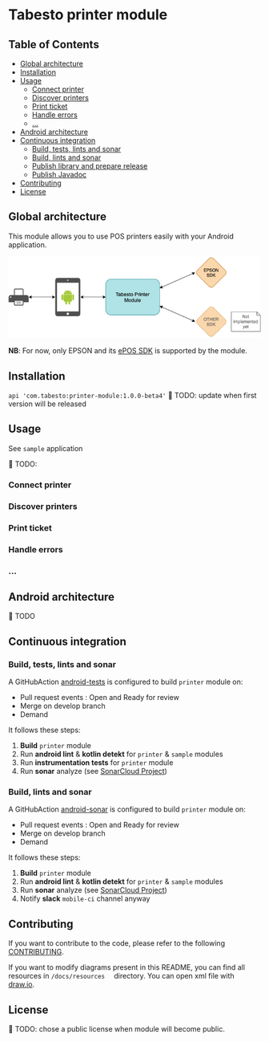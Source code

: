# Tabesto printer module

## Table of Contents
<!---
ToC generated with https://ecotrust-canada.github.io/markdown-toc/
-->

- [Global architecture](#global-architecture)
- [Installation](#installation)
- [Usage](#usage)
  * [Connect printer](#connect-printer)
  * [Discover printers](#discover-printers)
  * [Print ticket](#print-ticket)
  * [Handle errors](#handle-errors)
  * [...](#)
- [Android architecture](#android-architecture)
- [Continuous integration](#continuous-integration)
  * [Build, tests, lints and sonar](#build--tests--lints-and-sonar)
  * [Build, lints and sonar](#build--lints-and-sonar)
  * [Publish library and prepare release](#publish-library-and-prepare-release)
  * [Publish Javadoc](#publish-javadoc)
- [Contributing](#contributing)
- [License](#license)



## Global architecture

This module allows you to use POS printers easily with your Android application.



![Global architecture](docs/global-architecture-diagram.png?raw=true "Global architecture")



**NB**: For now, only EPSON and its [ePOS SDK](https://download.epson-biz.com/modules/pos/index.php?page=single_soft&cid=6547&scat=61&pcat=52) is supported by the module.



## Installation

```api 'com.tabesto:printer-module:1.0.0-beta4'``` 🚧 TODO: update when first version will be released



## Usage

See `sample` application

🚧 TODO:

### Connect printer

### Discover printers

### Print ticket

### Handle errors

### ...



## Android architecture

🚧 TODO


## Continuous integration
### Build, tests, lints and sonar
A GitHubAction [android-tests](.github/workflows/android-tests.yml) is configured to build `printer` module on:
 - Pull request events : Open and Ready for review
 - Merge on develop branch
 - Demand

It follows these steps:

1. **Build** `printer` module
2. Run **android lint** & **kotlin detekt** for `printer` & `sample` modules
3. Run **instrumentation tests** for `printer` module
4. Run **sonar** analyze (see [SonarCloud Project](https://sonarcloud.io/dashboard?id=Tabesto_pos-printer-module))



### Build, lints and sonar

A GitHubAction [android-sonar](.github/workflows/android-sonar.yml) is configured to build `printer` module on:

 - Pull request events : Open and Ready for review
 - Merge on develop branch
 - Demand

It follows these steps:

1. **Build** `printer` module
2. Run **android lint** & **kotlin detekt** for `printer` & `sample` modules
3. Run **sonar** analyze (see [SonarCloud Project](https://sonarcloud.io/dashboard?id=Tabesto_pos-printer-module))
4. Notify **slack** `mobile-ci` channel anyway


## Contributing

If you want to contribute to the code, please refer to the following [CONTRIBUTING](CONTRIBUTING.md).

If you want to modify diagrams present in this README, you can find all resources in `/docs/resources  ` directory. You can open xml file with [draw.io](https://draw.io/).



## License

🚧 TODO: chose a public license when module will become public.